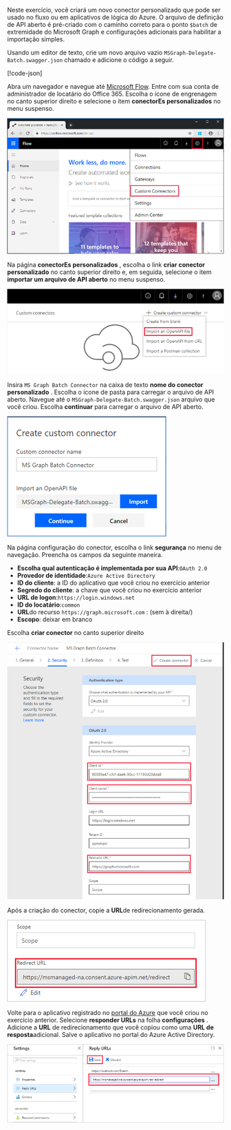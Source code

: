 <!-- markdownlint-disable MD002 MD041 -->

Neste exercício, você criará um novo conector personalizado que pode ser usado no fluxo ou em aplicativos de lógica do Azure. O arquivo de definição de API aberto é pré-criado com o caminho correto para o ponto `$batch` de extremidade do Microsoft Graph e configurações adicionais para habilitar a importação simples.

Usando um editor de texto, crie um novo arquivo vazio `MSGraph-Delegate-Batch.swagger.json` chamado e adicione o código a seguir.

[!code-json[](../LabFiles/MSGraph-Delegate-Batch.swagger.json)]

Abra um navegador e navegue até [Microsoft Flow](https://flow.microsoft.com). Entre com sua conta de administrador de locatário do Office 365. Escolha o ícone de engrenagem no canto superior direito e selecione o item **conectorEs personalizados** no menu suspenso.

![Uma captura de tela do menu suspenso no Microsoft Flow](./images/flow-conn1.png)

Na página **conectorEs personalizados** , escolha o link **criar conector personalizado** no canto superior direito e, em seguida, selecione o item **importar um arquivo de API aberto** no menu suspenso.

 ![Uma captura de tela do menu suspenso criar conector personalizado no Microsoft Flow](./images/flow-conn2.png)

Insira `MS Graph Batch Connector` na caixa de texto **nome do conector personalizado** . Escolha o ícone de pasta para carregar o arquivo de API aberto. Navegue até o `MSGraph-Delegate-Batch.swagger.json` arquivo que você criou. Escolha **continuar** para carregar o arquivo de API aberto.

 ![Uma captura de tela da caixa de diálogo Criar conector personalizado](./images/flow-conn3.png)

Na página configuração do conector, escolha o link **segurança** no menu de navegação. Preencha os campos da seguinte maneira.

- **Escolha qual autenticação é implementada por sua API**:`OAuth 2.0`
- **Provedor de identidade**:`Azure Active Directory`
- **ID do cliente**: a ID do aplicativo que você criou no exercício anterior
- **Segredo do cliente**: a chave que você criou no exercício anterior
- **URL de logon**:`https://login.windows.net`
- **ID do locatário**:`common`
- **URL**do recurso `https://graph.microsoft.com` : (sem à direita/)
- **Escopo**: deixar em branco

Escolha **criar conector** no canto superior direito

![Uma captura de tela da guia Segurança na configuração do conector](./images/flow-conn4.png)

Após a criação do conector, copie a **URL**de redirecionamento gerada.

![Uma captura de tela da URL de reDirecionamento gerada](./images/flow-conn5.png)

Volte para o aplicativo registrado no [portal do Azure](https://aad.portal.azure.com) que você criou no exercício anterior. Selecione **responder URLs** na folha **configurações** . Adicione a **URL** de redirecionamento que você copiou como uma **URL de resposta**adicional. Salve o aplicativo no portal do Azure Active Directory.

![Uma captura de tela da lâmina URLs de resposta no portal do Azure](./images/flow-conn6.png)